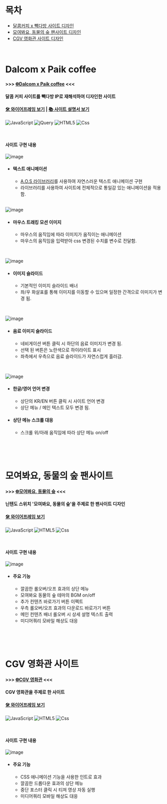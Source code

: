 # 목차
- [달콤커피 x 빽다방 사이트 디자인](#dalcom-x-paik-coffee)
- [모여봐요, 동물의 숲 팬사이트 디자인](#모여봐요-동물의-숲-팬사이트)
- [CGV 영화관 사이트 디자인](#cgv-영화관-사이트)

<br>

# Dalcom x Paik coffee
#### >>> [🌐Dalcom x Paik coffee](https://dahonglin.github.io/webPage/DalPaik_PJ/index.html) <<<
#### 달콤 커피 사이트를 빽다방 IP로 재해석하여 디자인한 사이트
#### [🛠 와이어프레임 보기](https://dahonglin.github.io/webPage/DalPaik_PJ/DalPaik_PJ%EB%B6%84%EC%84%9D%EC%84%A4%EA%B3%84.pdf) | [📚 사이트 설명서 보기](https://dahonglin.github.io/webPage/DalPaik_PJ/%ED%94%84%EB%A1%A0%ED%8A%B8%EC%97%94%EB%93%9C-%ED%8F%AC%ED%8A%B8%ED%8F%B4%EB%A6%AC%EC%98%A4-%EB%B9%BD%EB%8B%A4%EB%B0%A9-%EA%B0%80%EC%9D%B4%EB%93%9C-%EB%AC%B8%EC%84%9C.pdf)

<img alt="JavaScript" src ="https://img.shields.io/badge/JavaScriipt-F7DF1E.svg?&style=for-the-badge&logo=JavaScript&logoColor=black"/> <img alt="jQuery" src ="https://img.shields.io/badge/jQuery-0769AD.svg?&style=for-the-badge&logo=jQuery&logoColor=white"/> <img alt="HTML5" src ="https://img.shields.io/badge/HTML5-E34F26.svg?&style=for-the-badge&logo=HTML5&logoColor=white"/> <img alt="Css" src ="https://img.shields.io/badge/CSS3-1572B6.svg?&style=for-the-badge&logo=CSS3&logoColor=white"/>

<br>

#### 사이트 구현 내용

![image](./DalPaik_PJ/dalpaik_guide1.gif?raw=true)
<br>

- #### 텍스트 애니메이션
  - [A.O.S 라이브러리](https://michalsnik.github.io/aos/)를 사용하여 자연스러운 텍스트 애니메이션 구현
  - 라이브러리를 사용하여 사이트에 전체적으로 통일감 있는 애니메이션을 적용함.
<br> <br> 

![image](./DalPaik_PJ/dalpaik_guide2.gif?raw=true)

- #### 마우스 트래킹 모션 이미지
  - 마우스의 움직임에 따라 이미지가 움직이는 애니메이션<br>
  - 마우스의 움직임을 입력받아 css 변경된 수치를 변수로 전달함.

<br>

![image](./DalPaik_PJ/dalpaik_guide3.gif?raw=true)

- #### 이미지 슬라이드
  - 기본적인 이미지 슬라이드 배너
  - 좌/우 화살표를 통해 이미지를 이동할 수 있으며 일정한 간격으로 이미지가 변경 됨.

<br>

![image](./DalPaik_PJ/dalpaik_guide4.gif?raw=true)

- #### 음료 이미지 슬라이드
  - 네비게이션 버튼 클릭 시 하단의 음료 이미지가 변경 됨.
  - 선택 된 버튼은 노란색으로 하이라이트 표시
  - 좌측에서 우측으로 음료 슬라이드가 자연스럽게 흘러감.

<br>

![image](./DalPaik_PJ/dalpaik_guide5.gif?raw=true)

- #### 한글/영어 언어 변경
  - 상단의 KR/EN 버튼 클릭 시 사이트 언어 변경
  - 상단 메뉴 / 메인 텍스트 모두 변경 됨.

- #### 상단 메뉴 스크롤 대응
  - 스크롤 위/아래 움직임에 따라 상단 메뉴 on/off


<br>
<br>
<br>

# 모여봐요, 동물의 숲 팬사이트
#### >>> [🌐모여봐요, 동물의 숲](https://dahonglin.github.io/webPage/ACNH_PJ/index.html) <<<
#### 닌텐도 스위치 '모여봐요, 동물의 숲'을 주제로 한 팬사이트 디자인
#### [🛠 와이어프레임 보기](https://dahonglin.github.io/webPage/ACNH_PJ/ACNH_PJ%EB%B6%84%EC%84%9D%EC%84%A4%EA%B3%84(%EC%9B%90%ED%95%98%EB%82%98).pdf)

<img alt="JavaScript" src ="https://img.shields.io/badge/JavaScriipt-F7DF1E.svg?&style=for-the-badge&logo=JavaScript&logoColor=black"/> <img alt="HTML5" src ="https://img.shields.io/badge/HTML5-E34F26.svg?&style=for-the-badge&logo=HTML5&logoColor=white"/> <img alt="Css" src ="https://img.shields.io/badge/CSS3-1572B6.svg?&style=for-the-badge&logo=CSS3&logoColor=white"/>

<br>

#### 사이트 구현 내용

![image](./ACNH_PJ/acnh_guide.gif?raw=true)
<br>

- #### 주요 기능
  - 깔끔한 롤오버/오프 효과의 상단 메뉴
  - 모여봐요 동물의 숲 테마의 BGM on/off
  - 추가 컨텐츠 바로가기 버튼 이펙트
  - 우측 롤오버/오프 효과의 다운로드 바로가기 버튼
  - 메인 컨텐츠 배너 롤오버 시 상세 설명 텍스트 출력
  - 미디어쿼리 모바일 해상도 대응

<br>
<br>
<br>

# CGV 영화관 사이트
#### >>> [🌐CGV 영화관](https://dahonglin.github.io/webPage/CGV_PJ/intro.html) <<<
#### CGV 영화관을 주제로 한 사이트
#### [🛠 와이어프레임 보기](https://dahonglin.github.io/webPage/CGV_PJ/guide/%EC%9B%90%ED%95%98%EB%82%98_%ED%99%94%EB%A9%B4%EC%84%A4%EA%B3%84.pdf)

<img alt="JavaScript" src ="https://img.shields.io/badge/JavaScriipt-F7DF1E.svg?&style=for-the-badge&logo=JavaScript&logoColor=black"/> <img alt="HTML5" src ="https://img.shields.io/badge/HTML5-E34F26.svg?&style=for-the-badge&logo=HTML5&logoColor=white"/> <img alt="Css" src ="https://img.shields.io/badge/CSS3-1572B6.svg?&style=for-the-badge&logo=CSS3&logoColor=white"/>

<br>

#### 사이트 구현 내용

![image](./CGV_PJ/9621e126-9d4a-4a4f-bd77-7db80cd34d15.gif?raw=true)
<br>

- #### 주요 기능
  - CSS 애니메이션 기능을 사용한 인트로 효과
  - 깔끔한 드롭다운 효과의 상단 메뉴
  - 중단 포스터 클릭 시 티져 영상 자동 실행
  - 미디어쿼리 모바일 해상도 대응
<br> <br> 